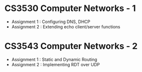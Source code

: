 # CS3530 Computer Networks - 1
- Assignment 1 : Configuring DNS, DHCP
- Assignment 2 : Extending echo client/server functions
# CS3543 Computer Networks - 2
- Assignment 1 : Static and Dynamic Routing
- Assignment 2 : Implementing RDT over UDP

